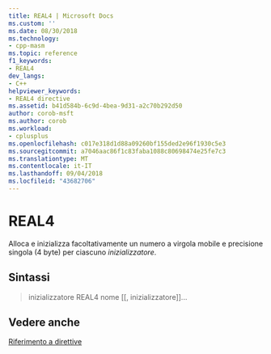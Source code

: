 ```yaml
---
title: REAL4 | Microsoft Docs
ms.custom: ''
ms.date: 08/30/2018
ms.technology:
- cpp-masm
ms.topic: reference
f1_keywords:
- REAL4
dev_langs:
- C++
helpviewer_keywords:
- REAL4 directive
ms.assetid: b41d584b-6c9d-4bea-9d31-a2c70b292d50
author: corob-msft
ms.author: corob
ms.workload:
- cplusplus
ms.openlocfilehash: c017e318d1d88a09260bf155ded2e96f1930c5e3
ms.sourcegitcommit: a7046aac86f1c83faba1088c80698474e25fe7c3
ms.translationtype: MT
ms.contentlocale: it-IT
ms.lasthandoff: 09/04/2018
ms.locfileid: "43682706"
---
```

# <a name="real4"></a>REAL4

Alloca e inizializza facoltativamente un numero a virgola mobile e precisione singola (4 byte) per ciascuno *inizializzatore*.

## <a name="syntax"></a>Sintassi

> inizializzatore REAL4 nome [[, inizializzatore]]...

## <a name="see-also"></a>Vedere anche

[Riferimento a direttive](../../assembler/masm/directives-reference.md)<br/>